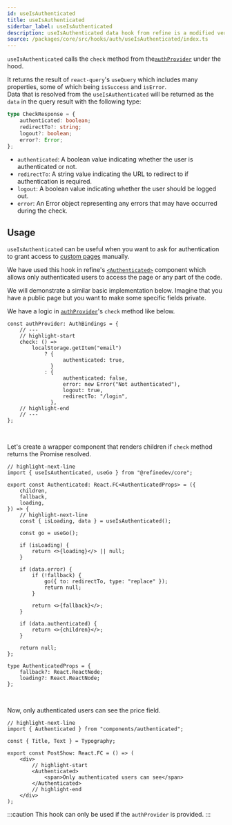 ```yaml
---
id: useIsAuthenticated
title: useIsAuthenticated
siderbar_label: useIsAuthenticated
description: useIsAuthenticated data hook from refine is a modified version of react-query's useMutation for create mutations
source: /packages/core/src/hooks/auth/useIsAuthenticated/index.ts
---
```


`useIsAuthenticated` calls the `check` method from the[`authProvider`](/api-reference/core/providers/auth-provider.md) under the hood.

It returns the result of `react-query`'s `useQuery` which includes many properties, some of which being `isSuccess` and `isError`.  
Data that is resolved from the `useIsAuthenticated` will be returned as the `data` in the query result with the following type:

```ts
type CheckResponse = {
    authenticated: boolean;
    redirectTo?: string;
    logout?: boolean;
    error?: Error;
};
```

-   `authenticated`: A boolean value indicating whether the user is authenticated or not.
-   `redirectTo`: A string value indicating the URL to redirect to if authentication is required.
-   `logout`: A boolean value indicating whether the user should be logged out.
-   `error`: An Error object representing any errors that may have occurred during the check.

## Usage

`useIsAuthenticated` can be useful when you want to ask for authentication to grant access to [custom pages](/advanced-tutorials/custom-pages.md) manually.

We have used this hook in refine's [`<Authenticated>`](/api-reference/core/components/auth/authenticated.md) component which allows only authenticated users to access the page or any part of the code.

We will demonstrate a similar basic implementation below. Imagine that you have a public page but you want to make some specific fields private.

We have a logic in [`authProvider`](/api-reference/core/providers/auth-provider.md)'s `check` method like below.

```tsx
const authProvider: AuthBindings = {
    // ---
    // highlight-start
    check: () =>
        localStorage.getItem("email")
            ? {
                  authenticated: true,
              }
            : {
                  authenticated: false,
                  error: new Error("Not authenticated"),
                  logout: true,
                  redirectTo: "/login",
              },
    // highlight-end
    // ---
};
```

<br/>

Let's create a wrapper component that renders children if `check` method returns the Promise resolved.

```tsx title="components/authenticated.tsx"
// highlight-next-line
import { useIsAuthenticated, useGo } from "@refinedev/core";

export const Authenticated: React.FC<AuthenticatedProps> = ({
    children,
    fallback,
    loading,
}) => {
    // highlight-next-line
    const { isLoading, data } = useIsAuthenticated();

    const go = useGo();

    if (isLoading) {
        return <>{loading}</> || null;
    }

    if (data.error) {
        if (!fallback) {
            go({ to: redirectTo, type: "replace" });
            return null;
        }

        return <>{fallback}</>;
    }

    if (data.authenticated) {
        return <>{children}</>;
    }

    return null;
};

type AuthenticatedProps = {
    fallback?: React.ReactNode;
    loading?: React.ReactNode;
};
```

<br />

Now, only authenticated users can see the price field.

```tsx title="components/postShow"
// highlight-next-line
import { Authenticated } from "components/authenticated";

const { Title, Text } = Typography;

export const PostShow: React.FC = () => (
    <div>
        // highlight-start
        <Authenticated>
            <span>Only authenticated users can see</span>
        </Authenticated>
        // highlight-end
    </div>
);
```

:::caution
This hook can only be used if the `authProvider` is provided.
:::
